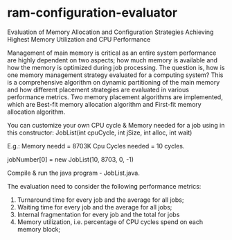 # ram-configuration-evaluator
Evaluation of Memory Allocation and Configuration Strategies Achieving Highest Memory Utilization and CPU Performance

 
Management of main memory is critical as an entire system performance are highly dependent on two aspects; how much memory is available and how the memory is optimized during job processing. The question is, how is one memory management strategy evaluated for a computing system? This is a comprehensive algorithm on dynamic partitioning of the main memory and how different placement strategies are evaluated in various performance metrics. Two memory placement algorithms are implemented, which are Best-fit memory allocation algorithm and First-fit memory allocation algorithm.

You can customize your own CPU cycle & Memory needed for a job using in this constructor:
JobList(int cpuCycle, int jSize, int alloc, int wait)

E.g.: 
Memory needd = 8703K
Cpu Cycles needed = 10 cycles.

jobNumber[0] = new JobList(10, 8703, 0, -1)


Compile & run the java program - JobList.java.

The evaluation need to consider the following performance metrics:
<ol>
 <li>Turnaround time for every job and the average for all jobs;</li>
  <li>Waiting time for every job and the average for all jobs;</li>
  <li>Internal fragmentation for every job and the total for jobs</li>
  <li>Memory utilization, i.e.  percentage of CPU cycles spend on each memory block;
</li>
 </ol>
